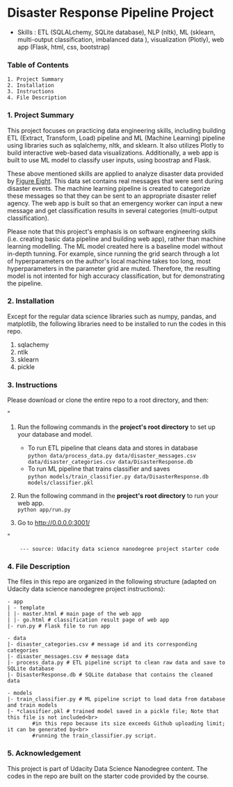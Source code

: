 # Disaster Response Pipeline Project

 - Skills : ETL (SQLALchemy, SQLite database), NLP (nltk), ML (sklearn, multi-output classification, imbalanced data ), visualization (Plotly), web app (Flask, html, css, bootstrap)

### Table of Contents

	1. Project Summary
	2. Installation
	3. Instructions
	4. File Description

### 1. Project Summary

This project focuses on practicing data engineering skills, including building ETL (Extract, Transform, Load) pipeline and ML (Machine Learning) pipeline using libraries such as sqlalchemy, nltk, and sklearn. It also utilizes Plotly to build interactive web-based data visualizations. Additionally, a web app is built to use ML model to classify user inputs, using boostrap and Flask. 

These above mentioned skills are applied to analyze disaster data provided by [Figure Eight](https://appen.com/). This data set contains real messages that were sent during disaster events. The machine learning pipeline is created to categorize these messages so that they can be sent to an appropriate disaster relief agency. The web app is built so that an emergency worker can input a new message and get classification results in several categories (multi-output classification).

Please note that this project's emphasis is on software engineering skills (i.e. creating basic data pipeline and building web app), rather than machine learning modelling. The ML model created here is a baseline model without in-depth tunning. For example, since running the grid search through a lot of hyperparameters on the author's local machine takes too long, most hyperparameters in the parameter grid are muted. Therefore, the resulting model is not intented for high accuracy classification, but for demonstrating the pipeline.

### 2. Installation

Except for the regular data science libraries such as numpy, pandas, and matplotlib, the following libraries need to be installed to run the codes in this repo.

1. sqlachemy
2. ntlk
3. sklearn
4. pickle



### 3. Instructions
Please download or clone the entire repo to a root directory, and then:


"
1. Run the following commands in the **project's root directory** to set up your database and model.

    - To run ETL pipeline that cleans data and stores in database <br>
        `python data/process_data.py data/disaster_messages.csv data/disaster_categories.csv data/DisasterResponse.db`
    - To run ML pipeline that trains classifier and saves <br>
        `python models/train_classifier.py data/DisasterResponse.db models/classifier.pkl`

2. Run the following command in the **project's root directory** to run your web app.<br>
    `python app/run.py`

3. Go to http://0.0.0.0:3001/

"

		--- source: Udacity data science nanodegree project starter code


### 4. File Description

The files in this repo are organized in the following structure (adapted on Udacity data science nanodegree project instructions):

	- app
	| - template
	| |- master.html # main page of the web app
	| |- go.html # classification result page of web app
	|- run.py # Flask file to run app

	- data
	|- disaster_categories.csv # message id and its corresponding categories
	|- disaster_messages.csv # message data
	|- process_data.py # ETL pipeline script to clean raw data and save to SQLite database
	|- DisasterResponse.db # SQLite database that contains the cleaned data 

	- models
	|- train_classifier.py # ML pipeline script to load data from database and train models
	|- *classifier.pkl # trained model saved in a pickle file; Note that this file is not included<br>
			#in this repo because its size exceeds Github uploading limit; it can be generated by<br>
			#running the train_classifier.py script.


### 5. Acknowledgement

This project is part of Udacity Data Science Nanodegree content. The codes in the repo are built on the starter code provided by the course.  

	



